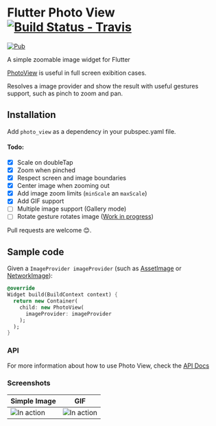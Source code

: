# Flutter Photo View [![Build Status - Travis](https://travis-ci.org/renancaraujo/photo_view.svg?branch=master)](https://travis-ci.org/renancaraujo/photo_view)

[![Pub](https://img.shields.io/pub/v/photo_view.svg?style=popout)](https://pub.dartlang.org/packages/photo_view)

A simple zoomable image widget for Flutter

[PhotoView](/lib/photo_view.dart) is useful in full screen exibition cases.

Resolves a image provider and show the result with useful gestures support, such as pinch to zoom and pan.

## Installation

Add `photo_view` as a dependency in your pubspec.yaml file.

#### Todo:
- [x] Scale on doubleTap
- [x] Zoom when pinched
- [x] Respect screen and image boundaries
- [x] Center image when zooming out
- [x] Add image zoom limits (`minScale` an `maxScale`)
- [x] Add GIF support
- [ ] Multiple image support (Gallery mode)
- [ ] Rotate gesture rotates image ([Work in progress](https://github.com/renancaraujo/photo_view/pull/4))

Pull requests are welcome 😊.

## Sample code

Given a `ImageProvider imageProvider` (such as [AssetImage](https://docs.flutter.io/flutter/painting/AssetImage-class.html) or [NetworkImage](https://docs.flutter.io/flutter/painting/NetworkImage-class.html)):

```dart
@override
Widget build(BuildContext context) {
  return new Container(
    child: new PhotoView(
      imageProvider: imageProvider
    );
  );
}
```

### API

For more information about how to use Photo View, check the [API Docs](/API.md)

### Screenshots


| Simple Image  | GIF |
| ------------- | ------------- |
| ![In action](https://github.com/renancaraujo/photo_view/blob/master/screen.gif)  | ![In action](https://github.com/renancaraujo/photo_view/blob/master/screen_gif.gif)  |






